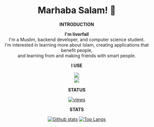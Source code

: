 <h1 align="center">Marhaba Salam! 👋</h1>

<div align="center">

<p><strong>INTRODUCTION</strong></p>

**I'm liverfail** <br/>
I'm a Muslim, backend developer, and computer science student. <br/>
I'm interested in learning more about Islam, creating applications that benefit people, <br/>
and learning from and making friends with smart people. <br/>

<p><strong>I USE</strong></p>

<p align="center">

<a href="#"><img href="#" src="https://skillicons.dev/icons?i=cpp,cs,lua,js,go,godot,java,html,kotlin,nodejs,vscodium,bootstrap,cloudflare,debian,express,github&perline=8" /> <br/>
<img href="#" src="https://skillicons.dev/icons?i=linux,notion,npm,raspberrypi,replit,workers&perline=8" /></a>

</p>

<p><strong>STATUS</strong></p>

<a href="#">![views](https://komarev.com/ghpvc/?username=liverfail&color=D22B2B)</a>

<p><strong>STATS</strong></p>  

<a href="#">![Github stats](https://github-readme-stats.vercel.app/api?username=liverfail&theme=dark&count_private=true&hide_border=true&line_height=20)</a>
<a href="#">![Top Langs](https://github-readme-stats.vercel.app/api/top-langs/?username=liverfail&layout=compact&theme=dark&count_private=true&hide_border=true)</a>

</div>
